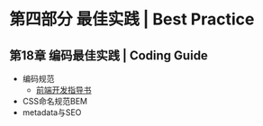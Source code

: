# 第四部分 最佳实践  |  Best  Practice

## 第18章    编码最佳实践  |    Coding Guide

- 编码规范
  - [前端开发指导书](http://taitems.github.io/Front-End-Development-Guidelines)
- CSS命名规范BEM
- metadata与SEO

